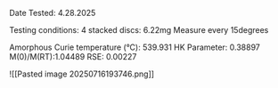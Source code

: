 Date Tested: 4.28.2025

Testing conditions:
4 stacked discs: 6.22mg
Measure every 15degrees

Amorphous Curie temperature (°C): 539.931
HK Parameter: 0.38897
M(0)/M(RT):1.04489
RSE: 0.00227
<!-- PUBLISH STOP -->
![[Pasted image 20250716193746.png]]
